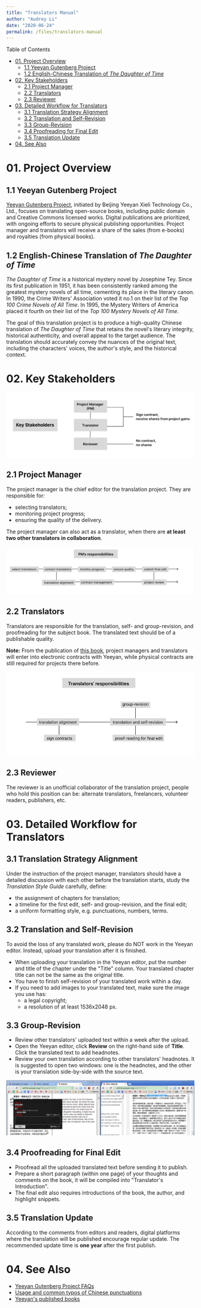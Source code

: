 ```yaml
---
title: "Translators Manual"
author: "Audrey Li"
date: "2020-06-24" 
permalink: /files/translators-manual
---
```


Table of Contents
- [01. Project Overview](#01-project-overview)
  - [1.1 Yeeyan Gutenberg Project](#11-yeeyan-gutenberg-project)
  - [1.2 English-Chinese Translation of *The Daughter of Time*](#12-english-chinese-translation-of-the-daughter-of-time)
- [02. Key Stakeholders](#02-key-stakeholders)
  - [2.1 Project Manager](#21-project-manager)
  - [2.2 Translators](#22-translators)
  - [2.3 Reviewer](#23-reviewer)
- [03. Detailed Workflow for Translators](#03-detailed-workflow-for-translators)
  - [3.1 Translation Strategy Alignment](#31-translation-strategy-alignment)
  - [3.2 Translation and Self-Revision](#32-translation-and-self-revision)
  - [3.3 Group-Revision](#33-group-revision)
  - [3.4 Proofreading for Final Edit](#34-proofreading-for-final-edit)
  - [3.5 Translation Update](#35-translation-update)
- [04. See Also](#04-see-also)

# 01. Project Overview
## 1.1 Yeeyan Gutenberg Project
[Yeeyan Gutenberg Project](http://g.yeeyan.com/), initiated by Beijing Yeeyan Xieli Technology Co., Ltd., focuses on translating open-source books, including public domain and Creative Commons licensed works. Digital publications are prioritized, with ongoing efforts to secure physical publishing opportunities. Project manager and translators will receive a share of the sales (from e-books) and royalties (from physical books).

## 1.2 English-Chinese Translation of *The Daughter of Time*
*The Daughter of Time* is a historical mystery novel by Josephine Tey. Since its first publication in 1951, it has been consistently ranked among the greatest mystery novels of all time, cementing its place in the literary canon. In 1990, the Crime Writers' Association voted it no.1 on their list of the *Top 100 Crime Novels of All Time*. In 1995, the Mystery Writers of America placed it fourth on their list of the *Top 100 Mystery Novels of All Time*.

The goal of this translation project is to produce a high-quality Chinese translation of *The Daughter of Time* that retains the novel's literary integrity, historical authenticity, and overall appeal to the target audience. The translation should accurately convey the nuances of the original text, including the characters' voices, the author's style, and the historical context.

# 02. Key Stakeholders
![key stakeholders](images/key%20stakeholders.png)
## 2.1 Project Manager
The project manager is the chief editor for the translation project. They are responsible for:
- selecting translators;
- monitoring project progress;
- ensuring the quality of the delivery.

The project manager can also act as a translator, when there are **at least two other translators in collaboration**. 

![pm's responsibilities](images/pm%20resp.png)
## 2.2 Translators
Translators are responsible for the translation, self- and group-revision, and proofreading for the subject book. The translated text should be of a publishable quality. 

**Note:** From the publication of [this book](http://g.yeeyan.org/view/2513), project managers and translators will enter into electronic contracts with Yeeyan, while physical contracts are still required for projects there before. 

![translators'responsibilities](images/translators%20resp.png)
## 2.3 Reviewer
The reviewer is an unofficial collaborator of the translation project, people who hold this position can be: alternate translators, freelancers, volunteer readers, publishers, etc.

# 03. Detailed Workflow for Translators 
## 3.1 Translation Strategy Alignment
Under the instruction of the project manager, translators should have a detailed discussion with each other before the translation starts, study the *Translation Style Guide* carefully, define:
- the assignment of chapters for translation;
- a timeline for the first edit, self- and group-revision, and the final edit;
- a uniform formatting style, e.g. punctuations, numbers, terms.
## 3.2 Translation and Self-Revision
To avoid the loss of any translated work, please do NOT work in the Yeeyan editor. Instead, upload your translation after it is finished. 
- When uploading your translation in the Yeeyan editor, put the number and title of the chapter under the "Title" column. Your translated chapter title can not be the same as the original title. 
- You have to finish self-revision of your translated work within a day. 
- If you need to add images to your translated text, make sure the image you use has:
  - a legal copyright;
  - a resolution of at least 1536x2048 px. 
## 3.3 Group-Revision
- Review other translators' uploaded text within a week after the upload. 
- Open the Yeeyan editor, click **Review** on the right-hand side of **Title**. Click the translated text to add headnotes. 
- Review your own translation according to other translators' headnotes. It is suggested to open two windows: one is the headnotes, and the other is your translation side-by-side with the source text.
    
![How to do group-revision](images/group_revision.png)
## 3.4 Proofreading for Final Edit
- Proofread all the uploaded translated text before sending it to publish.
- Prepare a short paragraph (within one page) of your thoughts and comments on the book, it will be compiled into "Translator's Introduction". 
- The final edit also requires introductions of the book, the author, and highlight snippets. 
  
## 3.5 Translation Update
According to the comments from editors and readers, digital platforms where the translation will be published encourage regular update. The recommended update time is **one year** after the first publish. 

# 04. See Also 
- [Yeeyan Gutenberg Project FAQs](http://about.yeeyan.com/#/)
- [Usage and common typos of Chinese punctuations](https://reurl.cc/E1vVov)
- [Yeeyan's published books](http://g.yeeyan.com/books/onsale)